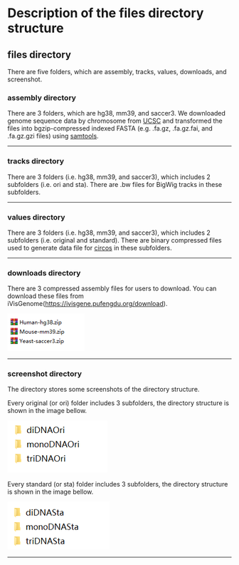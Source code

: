 # Description of the **files** directory structure

## files directory

There are five folders, which are assembly, tracks, values, downloads, and screenshot.

### assembly directory

There are 3 folders, which are hg38, mm39, and saccer3. We downloaded genome sequence data by chromosome from [UCSC](http://hgdownload.soe.ucsc.edu/downloads.html) and transformed the files into bgzip-compressed indexed FASTA (e.g. .fa.gz, .fa.gz.fai, and .fa.gz.gzi files) using [samtools](https://www.htslib.org/).

***
### tracks directory

There are 3 folders (i.e. hg38, mm39, and saccer3), which includes 2 subfolders (i.e. ori and sta). There are .bw files for BigWig tracks in these subfolders.

***
### values directory

There are 3 folders (i.e. hg38, mm39, and saccer3), which includes 2 subfolders (i.e. original and standard). There are binary compressed files used to generate data file for [circos](http://circos.ca/) in these subfolders.

***
### downloads directory

There are 3 compressed assembly files for users to download. You can download these files from iVisGenome(https://ivisgene.pufengdu.org/download).

![downloads](./screenshot/downloads.png)
***

### screenshot directory

The directory stores some screenshots of the directory structure.

Every original (or ori) folder includes 3 subfolders, the directory structure is shown in the image bellow.

![original](./screenshot/original.png)

Every standard (or sta) folder includes 3 subfolders, the directory structure is shown in the image bellow.

![standard](./screenshot/standard.png)
***